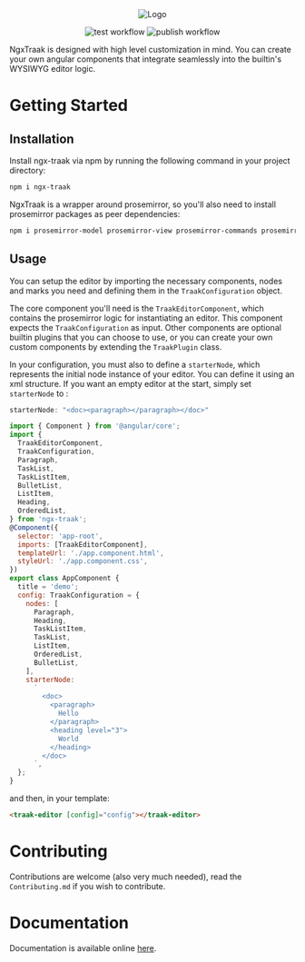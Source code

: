 <div align="center">
  <img src="https://github.com/user-attachments/assets/a27c4ff0-8c91-4fec-b454-4ed61bea637f" alt="Logo">  
   
![test workflow](https://github.com/mouhamadalmounayar/ngx-traak/actions/workflows/test.yaml/badge.svg)
![publish workflow](https://github.com/mouhamadalmounayar/ngx-traak/actions/workflows/publish.yaml/badge.svg)
</div>

NgxTraak is designed with high level customization in mind. You can create your own angular components that integrate seamlessly into the builtin's WYSIWYG editor logic. 

# Getting Started
## Installation
Install ngx-traak via npm by running the following command in your project directory:
```bash
npm i ngx-traak
```
NgxTraak is a wrapper around prosemirror, so you'll also need to install prosemirror packages as peer dependencies: 
```bash 
npm i prosemirror-model prosemirror-view prosemirror-commands prosemirror-state prosemirror-inputrules prosemirror-schema-list prosemirror-keymap
```
## Usage
You can setup the editor by importing the necessary components, nodes and marks you need and defining them in the `TraakConfiguration` object. 

The core component you'll need is the `TraakEditorComponent`, which contains the prosemirror logic for instantiating an editor. This component expects the `TraakConfiguration` as input. Other components are optional builtin plugins that you can choose to use, or you can create your own custom components by extending the `TraakPlugin` class.

In your configuration, you must also to define a `starterNode`, which represents the initial node instance of your editor. You can define it using an xml structure. If you want an empty editor at the start, simply set `starterNode` to : 
```js
starterNode: "<doc><paragraph></paragraph></doc>"
```
```js
import { Component } from '@angular/core';
import {
  TraakEditorComponent,
  TraakConfiguration,
  Paragraph,
  TaskList,
  TaskListItem,
  BulletList,
  ListItem,
  Heading,
  OrderedList,
} from 'ngx-traak';
@Component({
  selector: 'app-root',
  imports: [TraakEditorComponent],
  templateUrl: './app.component.html',
  styleUrl: './app.component.css',
})
export class AppComponent {
  title = 'demo';
  config: TraakConfiguration = {
    nodes: [
      Paragraph,
      Heading,
      TaskListItem,
      TaskList,
      ListItem,
      OrderedList,
      BulletList,
    ],
    starterNode:
      `
        <doc>
          <paragraph>
            Hello 
          </paragraph>
          <heading level="3">
            World
          </heading>
        </doc>
      `,
  };
}

```
and then, in your template: 
```html
<traak-editor [config]="config"></traak-editor>
```
   
# Contributing
Contributions are welcome (also very much needed), read the `Contributing.md` if you wish to contribute.

# Documentation
Documentation is available online [here](https://ngxtraak.com/getting-started/installation). 
